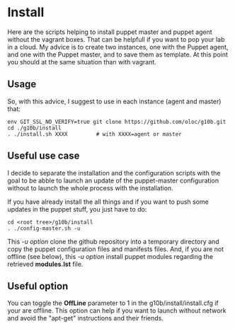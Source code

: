 # Install
Here are the scripts helping to install puppet master and puppet agent without the vagrant boxes. That can be helpfull if you want to pop your lab in a cloud. My advice is to create two instances, one with the Puppet agent, and one with the Puppet master, and to save them as template. At this point you should at the same situation than with vagrant.

## Usage
So, with this advice, I suggest to use in each instance (agent and master) that:

    env GIT_SSL_NO_VERIFY=true git clone https://github.com/oloc/g10b.git
    cd ./g10b/install
    . ./install.sh XXXX			# with XXXX=agent or master

## Useful use case
I decide to separate the installation and the configuration scripts with the goal to be abble to launch an update of the puppet-master configuration without to launch the whole process with the installation.

If you have already install the all things and if you want to push some updates in the puppet stuff, you just have to do:

    cd <root tree>/g10b/install
    . ./config-master.sh -u

This _-u option_ clone the github repository into a temporary directory and copy the puppet configuration files and manifests files. And, if you are not offline (see below), this _-u option_ install puppet modules regarding the retrieved **modules.lst** file.

## Useful option
You can toggle the **OffLine** parameter to 1 in the g10b/install/install.cfg if your are offline. This option can help if you want to launch without network and avoid the "apt-get" instructions and their friends. 